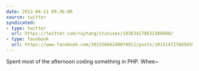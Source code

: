 ```yaml
---
date: 2012-04-21 09:36:00
source: twitter
syndicated:
- type: twitter
  url: https://twitter.com/roytang/statuses/193634178632388608/
- type: facebook
  url: https://www.facebook.com/10155666240078912/posts/10151472760503912
---
```


Spent most of the afternoon coding something in PHP. Whee~